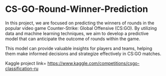 # CS-GO-Round-Winner-Prediction
In this project, we are focused on predicting the winners of rounds in the popular video game Counter-Strike: Global Offensive (CS:GO). By utilizing data and machine learning techniques, we aim to develop a predictive model that can anticipate the outcome of rounds within the game.

This model can provide valuable insights for players and teams, helping them make informed decisions and strategize effectively in CS:GO matches.


Kaggle project link= https://www.kaggle.com/competitions/csgo-classification-ru
